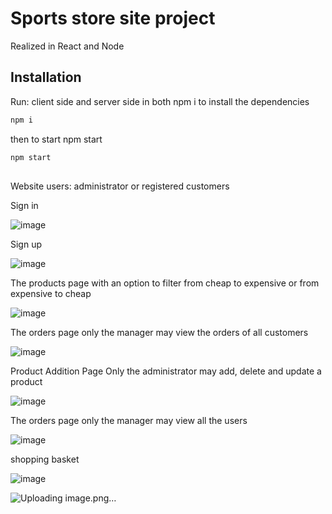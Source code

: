 # Sports store site project

Realized in React and Node
## Installation

Run: client side and server side in both npm i to install the dependencies 
```bash
npm i
```
  then to start npm start

```bash
npm start
```

##

Website users: administrator or registered customers

Sign in

![image](https://github.com/TamarVilner/React-Node-final-Project/assets/144704638/c3fac3f3-dd83-4515-81ee-7a10da77ff39)

Sign up

![image](https://github.com/TamarVilner/React-Node-final-Project/assets/144704638/a70cdea6-8f36-47e9-963a-018a5c5a5181)

The products page with an option to filter from cheap to expensive or from expensive to cheap

![image](https://github.com/TamarVilner/React-Node-final-Project/assets/144704638/3ff89bf3-4919-4910-af73-05a962417815)

The orders page only the manager may view the orders of all customers

![image](https://github.com/TamarVilner/React-Node-final-Project/assets/144704638/089819f0-8205-45f7-862d-d1998f5e0ec3)

Product Addition Page Only the administrator may add, delete and update a product

![image](https://github.com/TamarVilner/React-Node-final-Project/assets/144704638/72314e80-06f8-4264-8ae5-a4021f972683)

The orders page only the manager may view all the users

![image](https://github.com/TamarVilner/React-Node-final-Project/assets/144704638/3cec0108-4c29-4a01-956f-347120e87dca)


shopping basket

![image](https://github.com/TamarVilner/React-Node-final-Project/assets/144704638/ec0e0b6b-a641-41b8-a84c-abf52ca414d8)

![Uploading image.png…]()


